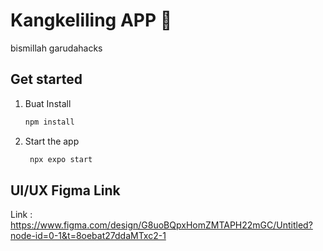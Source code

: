 # Kangkeliling APP 👋

bismillah garudahacks

## Get started

1. Buat Install

   ```bash
   npm install
   ```

2. Start the app

   ```bash
    npx expo start
   ```
   
## UI/UX Figma Link

Link : https://www.figma.com/design/G8uoBQpxHomZMTAPH22mGC/Untitled?node-id=0-1&t=8oebat27ddaMTxc2-1
